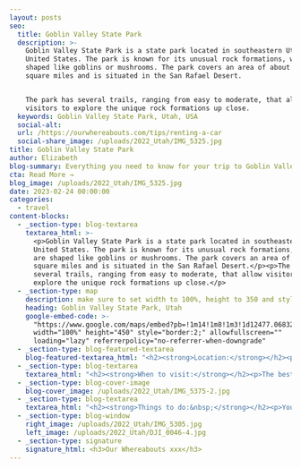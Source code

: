 ```yaml
---
layout: posts
seo:
  title: Goblin Valley State Park
  description: >-
    Goblin Valley State Park is a state park located in southeastern Utah,
    United States. The park is known for its unusual rock formations, which are
    shaped like goblins or mushrooms. The park covers an area of about 3.5
    square miles and is situated in the San Rafael Desert.


    The park has several trails, ranging from easy to moderate, that allow
    visitors to explore the unique rock formations up close.
  keywords: Goblin Valley State Park, Utah, USA
  social-alt:
  url: /https://ourwhereabouts.com/tips/renting-a-car
  social-share_image: /uploads/2022_Utah/IMG_5325.jpg
title: Goblin Valley State Park
author: Elizabeth
blog-summary: Everything you need to know for your trip to Goblin Valley State Park
cta: Read More →
blog_image: /uploads/2022_Utah/IMG_5325.jpg
date: 2023-02-24 00:00:00
categories:
  - travel
content-blocks:
  - _section-type: blog-textarea
    textarea_html: >-
      <p>Goblin Valley State Park is a state park located in southeastern Utah,
      United States. The park is known for its unusual rock formations, which
      are shaped like goblins or mushrooms. The park covers an area of about 3.5
      square miles and is situated in the San Rafael Desert.</p><p>The park has
      several trails, ranging from easy to moderate, that allow visitors to
      explore the unique rock formations up close.</p>
  - _section-type: map
    description: make sure to set width to 100%, height to 350 and style to border 2
    heading: Goblin Valley State Park, Utah
    google-embed-code: >-
      "https://www.google.com/maps/embed?pb=!1m14!1m8!1m3!1d12477.068325428067!2d-110.707109!3d38.573697!3m2!1i1024!2i768!4f13.1!3m3!1m2!1s0x8749bd7d8ede2169%3A0x3895cdf0b7d38cf9!2sGoblin%20Valley%20State%20Park!5e0!3m2!1sen!2sil!4v1676989056143!5m2!1sen!2sil"
      width="100%" height="450" style="border:2;" allowfullscreen=""
      loading="lazy" referrerpolicy="no-referrer-when-downgrade"
  - _section-type: blog-featured-textarea
    blog-featured-textarea_html: "<h2><strong>Location:</strong></h2><p>Goblin Valley State Park is located near the town of Hanksville<br /><strong>• Moab: </strong>100 miles away.<br /><strong>• Hanksville: </strong>32 miles away.<br /><strong>• Capitol Reef: </strong>80 miles away&nbsp;<br /><strong>• Salt Lake City: </strong>216 miles southeast.</p><p>\_</p><h2><strong>Entrance Fee:</strong></h2><p><strong>•Day Use:&nbsp;</strong><br />$10 per motorcycle<br />$5 per person<br /><strong>•Camping: </strong>$35<br /><strong>•Annual Pass In State:</strong> $100<br /><strong>•Annual Pass Senior In State: </strong>$50<br /><strong>•Annual Pass all out-of-state (including seniors): </strong>$150​​​​​​</p><p>The USA National Parks Pass 'America is Beautiful' won't work here!</p><p>\_</p><h2>Opening Hours:</h2><p>Open year round. No holiday closures.</p><p>The Visitor Center is open daily from 8 am to 5 pm. However, during winter months (Nov - Feb), the Visitor Center may be closed for short periods while the staff is away at lunch or on park business, and occasionally may be closed all day if no staff is available.</p><p>\_</p><h2><strong>Where to stay:</strong></h2><p>Hanksville - Whispering Sand Motel<br />We loved our stay here. It is in a great location, rooms were clean and spacious.&nbsp;<br /><strong>•Price:</strong> $166.39 per night.</p>"
  - _section-type: blog-textarea
    textarea_html: "<h2><strong>When to visit:</strong></h2><p>The best time to visit Goblin Valley State Park is during the spring and fall seasons, which run from March to May and September to November, respectively. During these times, the weather is mild with cooler temperatures, making it comfortable to explore the park and hike its trails.</p><p>Summer, which runs from June to August, can be very hot, with temperatures reaching over 100 degrees Fahrenheit. It is not the best time to visit for outdoor activities, but if you choose to visit during the summer months, it is recommended to go early in the day and carry plenty of water to stay hydrated.</p><p>\_</p><h2><strong>How long to stay:</strong></h2><p>The length of time you should stay at Goblin Valley State Park depends on your interests and what you would like to see and do in the park. Generally, most visitors spend a few hours to a full day exploring the park.</p><p>If you're interested in hiking, the park has several trails, ranging from easy to moderate, that can take anywhere from 30 minutes to a few hours to complete, depending on your pace and the distance of the trail.</p>"
  - _section-type: blog-cover-image
    blog-cover_image: /uploads/2022_Utah/IMG_5375-2.jpg
  - _section-type: blog-textarea
    textarea_html: "<h2><strong>Things to do:&nbsp;</strong></h2><p>You won’t be bored in Goblin Valley State Park. There is so much to do.</p><p><br /><strong>•</strong>Observation Point:</p><p><strong>• </strong>Goblin's Lair Trail:</p><p><strong>•</strong>Three Sisters Trail:&nbsp; 1 mile. easy</p><p><strong>•</strong>Curtis Bench Trail:</p><p><strong>•Stargazing:</strong> The park's remote location and lack of light pollution make it an ideal place for stargazing. Visitors can enjoy a clear view of the night sky and see constellations and shooting stars.</p><p>\_</p><h2><strong>Tips:</strong></h2><p>\_</p><p><span style=\"font-size: var(--font-size); color: var(--color-carbon); font-family: var(--font-family); letter-spacing: 0.01rem;\"></span></p><p><span style=\"font-size: var(--font-size); color: var(--color-carbon); font-family: var(--font-family); letter-spacing: 0.01rem;\"><strong>•<span style=\"color: var(--color-carbon); font-family: var(--font-family); font-size: var(--font-size); letter-spacing: 0.01rem;\">P</span></strong><span style=\"color: var(--color-carbon); font-family: var(--font-family); font-size: var(--font-size); letter-spacing: 0.01rem;\"><strong>icnicking: </strong>The park has several picnic areas equipped with tables and shade</span><span style=\"color: var(--color-carbon); font-family: var(--font-family); font-size: var(--font-size); letter-spacing: 0.01rem;\"> structures. You can enjoy a meal while taking in the park's unique scenery.</span></span></p><p><strong>•Bring plenty of water: </strong>The park is located in the desert, and temperatures can be high, especially during the summer months.</p><p><strong>•Be prepared: </strong>The park is located in a remote area, and there are limited services available.</p><p><strong>•Respect the park's unique features: </strong>The park's rock formations are fragile and should be treated with care. You should avoid climbing on or touching the formations to prevent damage.</p>"
  - _section-type: blog-window
    right_image: /uploads/2022_Utah/IMG_5305.jpg
    left_image: /uploads/2022_Utah/DJI_0046-4.jpg
  - _section-type: signature
    signature_html: <h3>Our Whereabouts xxx</h3>
---
```

